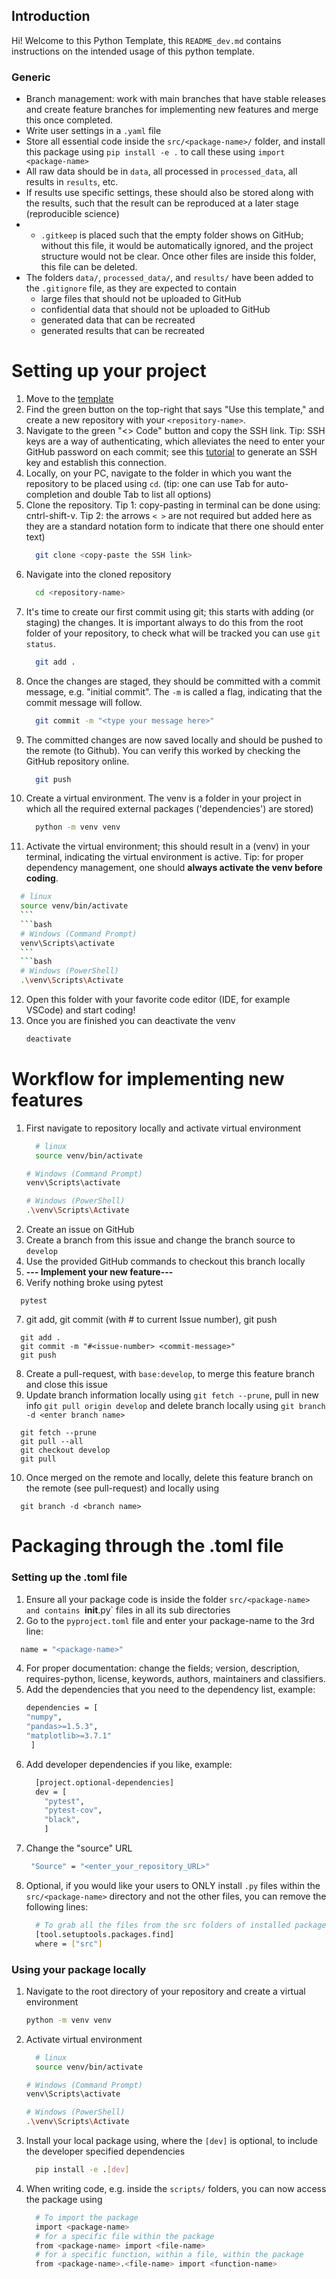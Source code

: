 ## Introduction

Hi! Welcome to this Python Template, this `README_dev.md` contains instructions on the intended usage of this python template.

### Generic
- Branch management: work with main branches that have stable releases and create feature branches for implementing new features and merge this once completed. 
- Write user settings in a `.yaml` file
- Store all essential code inside the `src/<package-name>/` folder, and install this package using `pip install -e .` to call these using `import <package-name>`
- All raw data should be in `data`, all processed in `processed_data`, all results in `results`, etc. 
- If results use specific settings, these should also be stored along with the results, such that the result can be reproduced at a later stage (reproducible science)
- - `.gitkeep` is placed such that the empty folder shows on GitHub; without this file, it would be automatically ignored, and the project structure would not be clear. Once other files are inside this folder, this file can be deleted.
- The folders `data/`, `processed_data/`, and `results/` have been added to the `.gitignore` file, as they are expected to contain 
  - large files that should not be uploaded to GitHub
  - confidential data that should not be uploaded to GitHub
  - generated data that can be recreated
  - generated results that can be recreated

# Setting up your project
1. Move to the [template](https://github.com/awegroup/template-python)
2. Find the green button on the top-right that says "Use this template," and create a new repository with your `<repository-name>`.
3. Navigate to the green "<> Code" button and copy the SSH link. Tip: SSH keys are a way of authenticating, which alleviates the need to enter your GitHub password on each commit; see this [tutorial](https://docs.github.com/en/authentication/connecting-to-github-with-ssh/generating-a-new-ssh-key-and-adding-it-to-the-ssh-agent) to generate an SSH key and establish this connection. 
4. Locally, on your PC, navigate to the folder in which you want the repository to be placed using `cd`. (tip: one can use Tab for auto-completion and double Tab to list all options)
5. Clone the repository. Tip 1: copy-pasting in terminal can be done using: cntrl-shift-v. Tip 2: the arrows `< >` are not required but added here as they are a standard notation form to indicate that there one should enter text)
   ```bash
     git clone <copy-paste the SSH link> 
   ```
6. Navigate into the cloned repository 
   ```bash
     cd <repository-name>
   ```
7. It's time to create our first commit using git; this starts with adding (or staging) the changes. It is important always to do this from the root folder of your repository, to check what will be tracked you can use `git status`.
   ```bash
     git add .
   ```
8. Once the changes are staged, they should be committed with a commit message, e.g. "initial commit". The `-m` is called a flag, indicating that the commit message will follow.
   ```bash
     git commit -m "<type your message here>"
   ```
9. The committed changes are now saved locally and should be pushed to the remote (to Github). You can verify this worked by checking the GitHub repository online.
   ```bash
     git push
   ```
10. Create a virtual environment. The venv is a folder in your project in which all the required external packages ('dependencies') are stored)
    ```bash
      python -m venv venv
    ```
11. Activate the virtual environment; this should result in a (venv) in your terminal, indicating the virtual environment is active. Tip: for proper dependency management, one should **always activate the venv before coding**.
     
   ```bash
     # linux
     source venv/bin/activate
     ```
     ```bash
     # Windows (Command Prompt)
     venv\Scripts\activate
     ```
     ```bash
     # Windows (PowerShell)
     .\venv\Scripts\Activate
   ```

   
12. Open this folder with your favorite code editor (IDE, for example VSCode) and start coding!
13. Once you are finished you can deactivate the venv
    ```bash
    deactivate
    ```

# Workflow for implementing new features
1. First navigate to repository locally and activate virtual environment
   ```bash
     # linux
     source venv/bin/activate
     ```
     ```bash
     # Windows (Command Prompt)
     venv\Scripts\activate
     ```
     ```bash
     # Windows (PowerShell)
     .\venv\Scripts\Activate
   ```
2. Create an issue on GitHub
3. Create a branch from this issue and change the branch source to `develop`
4. Use the provided GitHub commands to checkout this branch locally
5. **--- Implement your new feature---**
6. Verify nothing broke using pytest
```
  pytest
```
7. git add, git commit (with # to current Issue number), git push
```
  git add .
  git commit -m "#<issue-number> <commit-message>"
  git push
```
8. Create a pull-request, with `base:develop`, to merge this feature branch and close this issue
9. Update branch information locally using `git fetch --prune`, pull in new info `git pull origin develop` and delete branch locally using `git branch -d <enter branch name>`
```
  git fetch --prune
  git pull --all
  git checkout develop
  git pull
```
10. Once merged on the remote and locally, delete this feature branch on the remote (see pull-request) and locally using 
```
  git branch -d <branch name>
```


# Packaging through the .toml file
###  Setting up the .toml file
1. Ensure all your package code is inside the folder `src/<package-name> and contains `__init__.py` files in all its sub directories
2. Go to the `pyproject.toml` file and enter your package-name to the 3rd line:
  ```bash
    name = "<package-name>"
  ```
4. For proper documentation: change the fields; version, description, requires-python, license, keywords, authors, maintainers and classifiers.
5. Add the dependencies that you need to the dependency list, example:
    ```bash
    dependencies = [
    "numpy", 
    "pandas>=1.5.3", 
    "matplotlib>=3.7.1"
     ]
    ```
5. Add developer dependencies if you like, example:
    ```bash
      [project.optional-dependencies]
      dev = [
        "pytest",
        "pytest-cov",
        "black",
        ]
    ```
7. Change the "source" URL
    ```bash
     "Source" = "<enter_your_repository_URL>"
    ```
8. Optional, if you would like your users to ONLY install `.py` files within the `src/<package-name>` directory and not the other files, you can remove the following lines:
    ```bash
      # To grab all the files from the src folders of installed packages, not only the .py files
      [tool.setuptools.packages.find]
      where = ["src"]
    ``` 

### Using your package locally
1. Navigate to the root directory of your repository and create a virtual environment
    ```bash
    python -m venv venv
    ```
2. Activate virtual environment
   ```bash
     # linux
     source venv/bin/activate
     ```
     ```bash
     # Windows (Command Prompt)
     venv\Scripts\activate
     ```
     ```bash
     # Windows (PowerShell)
     .\venv\Scripts\Activate
   ```
3. Install your local package using, where the `[dev]` is optional, to include the developer specified dependencies
   ```bash
     pip install -e .[dev]
   ```
4. When writing code, e.g. inside the `scripts/` folders, you can now access the package using
   ```bash
     # To import the package
     import <package-name>
     # for a specific file within the package
     from <package-name> import <file-name>
     # for a specific function, within a file, within the package
     from <package-name>.<file-name> import <function-name>
   ```
   
